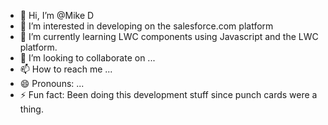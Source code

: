 - 👋 Hi, I’m @Mike D
- 👀 I’m interested in developing on the salesforce.com platform
- 🌱 I’m currently learning LWC components using Javascript and the LWC platform.
- 💞️ I’m looking to collaborate on ...
- 📫 How to reach me ...
- 😄 Pronouns: ...
- ⚡ Fun fact: Been doing this development stuff since punch cards were a thing.

<!---
TpMgd-01/TpMgd-01 is a ✨ special ✨ repository because its `README.md` (this file) appears on your GitHub profile.
You can click the Preview link to take a look at your changes.
--->
